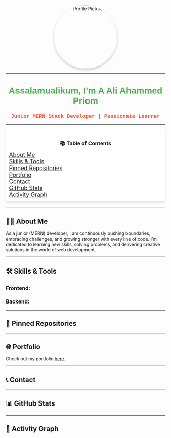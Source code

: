 <div align="center">
  <img height="200" style="border-radius: 50%; box-shadow: 0px 4px 8px rgba(0, 0, 0, 0.2);" src="https://i.ibb.co/V9VmYmH/pic-removebg-preview.png" alt="Profile Picture" />
</div>

---

<h1 align="center" style="font-family: 'Trebuchet MS', sans-serif; color: #4CAF50;">Assalamualikum, I'm A Ali Ahammed Priom</h1>
<h3 align="center" style="font-family: 'Lucida Console', Courier, monospace; color: #FF5733;">Junior MERN Stack Developer | Passionate Learner</h3>

---

<!-- Sticky Navigation Section -->
<div style="position: -webkit-sticky; position: sticky; top: 0; background-color: #fff; z-index: 100; padding: 10px; box-shadow: 0 4px 6px rgba(0, 0, 0, 0.1); margin-bottom: 20px;">
  <h3 style="text-align: center; margin-bottom: 10px;">📚 Table of Contents</h3>
  <ul style="list-style: none; padding: 0; margin: 0; font-size: 18px;">
    <li><a href="#about-me">About Me</a></li>
    <li><a href="#skills-tools">Skills & Tools</a></li>
    <li><a href="#pinned-repositories">Pinned Repositories</a></li>
    <li><a href="#portfolio">Portfolio</a></li>
    <li><a href="#contact">Contact</a></li>
    <li><a href="#github-stats">GitHub Stats</a></li>
    <li><a href="#activity-graph">Activity Graph</a></li>
  </ul>
</div>

---

## 🧑‍💻 About Me
<a id="about-me"></a>
As a junior (MERN) developer, I am continuously pushing boundaries, embracing challenges, and growing stronger with every line of code. I’m dedicated to learning new skills, solving problems, and delivering creative solutions in the world of web development.

---

## 🛠️ Skills & Tools
<a id="skills-tools"></a>
### **Frontend:**
<!-- Skill icons here -->

### **Backend:**
<!-- Skill icons here -->

---

## 📌 Pinned Repositories
<a id="pinned-repositories"></a>
<!-- Pinned repos table here -->

---

## 🌐 Portfolio
<a id="portfolio"></a>
Check out my portfolio [here](https://celadon-fox-0f12a7.netlify.app/).

---

## 📞 Contact
<a id="contact"></a>
<!-- Contact info here -->

---

## 📊 GitHub Stats
<a id="github-stats"></a>
<!-- Stats here -->

---

## 🌟 Activity Graph
<a id="activity-graph"></a>
<!-- Activity graph here -->
